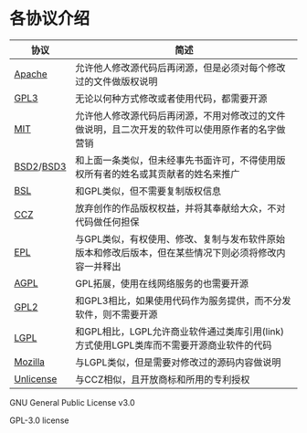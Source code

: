 # **各协议介绍**
| **协议** | **简述** |
| --- | --- |
| [Apache](https://choosealicense.com/licenses/apache-2.0/) | 允许他人修改源代码后再闭源，但是必须对每个修改过的文件做版权说明 |
| [GPL3](https://choosealicense.com/licenses/gpl-3.0/) | 无论以何种方式修改或者使用代码，都需要开源 |
| [MIT](https://choosealicense.com/licenses/mit/) | 允许他人修改源代码后再闭源，不用对修改过的文件做说明，且二次开发的软件可以使用原作者的名字做营销 |
| [BSD2](https://choosealicense.com/licenses/bsd-2-clause/)/[BSD3](https://choosealicense.com/licenses/bsd-3-clause/) | 和上面一条类似，但未经事先书面许可，不得使用版权所有者的姓名或其贡献者的姓名来推广 |
| [BSL](https://choosealicense.com/licenses/bsl-1.0/) | 和GPL类似，但不需要复制版权信息 |
| [CCZ](https://choosealicense.com/licenses/cc0-1.0/) | 放弃创作的作品版权权益，并将其奉献给大众，不对代码做任何担保 |
| [EPL](https://opensource.org/licenses/EPL-2.0) | 与GPL类似，有权使用、修改、复制与发布软件原始版本和修改后版本，但在某些情况下则必须将修改内容一并释出 |
| [AGPL](https://choosealicense.com/licenses/agpl-3.0/) | GPL拓展，使用在线网络服务的也需要开源 |
| [GPL2](https://choosealicense.com/licenses/gpl-2.0/) | 和GPL3相比，如果使用代码作为服务提供，而不分发软件，则不需要开源 |
| [LGPL](https://choosealicense.com/licenses/lgpl-3.0/) | 和GPL相比，LGPL允许商业软件通过类库引用(link)方式使用LGPL类库而不需要开源商业软件的代码 |
| [Mozilla](https://choosealicense.com/licenses/mpl-2.0/) | 与LGPL类似，但是需要对修改过的源码内容做说明 |
| [Unlicense](https://choosealicense.com/licenses/unlicense/) | 与CCZ相似，且开放商标和所用的专利授权 |

GNU General Public License v3.0 

GPL-3.0 license